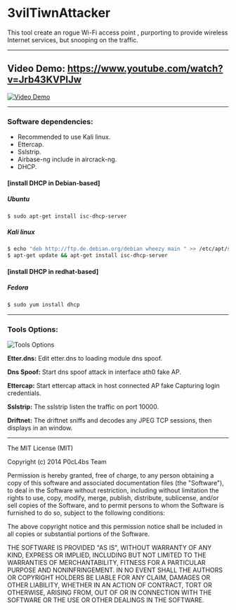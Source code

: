 # 3vilTiwnAttacker
This tool create an rogue Wi-Fi access point , purporting to provide wireless Internet services, but snooping on the traffic.

---

## Video Demo: https://www.youtube.com/watch?v=Jrb43KVPIJw
[![Video Demo](http://img.youtube.com/vi/Jrb43KVPIJw/0.jpg)](http://www.youtube.com/watch?v=Jrb43KVPIJw)

---

### Software dependencies:

* Recommended to use Kali linux.
* Ettercap.
* Sslstrip.
* Airbase-ng include in aircrack-ng.
* DHCP.

#### [install DHCP in  Debian-based]

##### Ubuntu

```sh
$ sudo apt-get install isc-dhcp-server
```

##### Kali linux

```sh
$ echo "deb http://ftp.de.debian.org/debian wheezy main " >> /etc/apt/sources.list
$ apt-get update && apt-get install isc-dhcp-server
```

#### [install DHCP in  redhat-based]

##### Fedora

```sh
$ sudo yum install dhcp
```
---

### Tools Options:

![Tools Options](https://dl.dropboxusercontent.com/u/97321327/evil/evil2.png)

**Etter.dns:** Edit etter.dns to loading module dns spoof.


**Dns Spoof:** Start dns spoof attack in interface ath0 fake AP.


**Ettercap:** Start ettercap attack in host connected AP fake Capturing login credentials.


**Sslstrip:** The sslstrip listen the traffic on port 10000.


**Driftnet:** The driftnet sniffs and decodes any JPEG TCP sessions, then displays in  an window.


---

The MIT License (MIT)

Copyright (c) 2014 P0cL4bs Team

Permission is hereby granted, free of charge, to any person obtaining a copy
of this software and associated documentation files (the "Software"), to deal
in the Software without restriction, including without limitation the rights
to use, copy, modify, merge, publish, distribute, sublicense, and/or sell
copies of the Software, and to permit persons to whom the Software is
furnished to do so, subject to the following conditions:

The above copyright notice and this permission notice shall be included in all
copies or substantial portions of the Software.

THE SOFTWARE IS PROVIDED "AS IS", WITHOUT WARRANTY OF ANY KIND, EXPRESS OR
IMPLIED, INCLUDING BUT NOT LIMITED TO THE WARRANTIES OF MERCHANTABILITY,
FITNESS FOR A PARTICULAR PURPOSE AND NONINFRINGEMENT. IN NO EVENT SHALL THE
AUTHORS OR COPYRIGHT HOLDERS BE LIABLE FOR ANY CLAIM, DAMAGES OR OTHER
LIABILITY, WHETHER IN AN ACTION OF CONTRACT, TORT OR OTHERWISE, ARISING FROM,
OUT OF OR IN CONNECTION WITH THE SOFTWARE OR THE USE OR OTHER DEALINGS IN THE
SOFTWARE.
